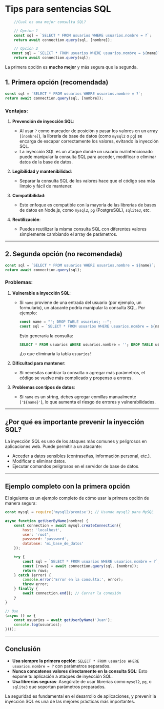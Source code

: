 # Tips para sentencias SQL

```js
    //Cual es una mejor consulta SQL?

    // Opcion 1
    const sql = `SELECT * FROM usuarios WHERE usuarios.nombre = ?`;
    return await connection.query(sql, [nombre]);

    // Opcion 2
   const sql = `SELECT * FROM usuarios WHERE usuarios.nombre = ${name}`;
    return await connection.query(sql);
```

La primera opción es **mucho mejor** y más segura que la segunda.

## **1. Primera opción (recomendada)**
```javascript
const sql = `SELECT * FROM usuarios WHERE usuarios.nombre = ?`;
return await connection.query(sql, [nombre]);
```

### **Ventajas:**
1. **Prevención de inyección SQL**:
   - Al usar `?` como marcador de posición y pasar los valores en un array (`[nombre]`), la librería de base de datos (como `mysql2` o `pg`) se encarga de escapar correctamente los valores, evitando la inyección SQL.
   - La inyección SQL es un ataque donde un usuario malintencionado puede manipular la consulta SQL para acceder, modificar o eliminar datos de la base de datos.

2. **Legibilidad y mantenibilidad**:
   - Separar la consulta SQL de los valores hace que el código sea más limpio y fácil de mantener.

3. **Compatibilidad**:
   - Este enfoque es compatible con la mayoría de las librerías de bases de datos en Node.js, como `mysql2`, `pg` (PostgreSQL), `sqlite3`, etc.

4. **Reutilización**:
   - Puedes reutilizar la misma consulta SQL con diferentes valores simplemente cambiando el array de parámetros.

---

## **2. Segunda opción (no recomendada)**
```javascript
const sql = `SELECT * FROM usuarios WHERE usuarios.nombre = ${name}`;
return await connection.query(sql);
```

### **Problemas:**
1. **Vulnerable a inyección SQL**:
   - Si `name` proviene de una entrada del usuario (por ejemplo, un formulario), un atacante podría manipular la consulta SQL. Por ejemplo:
     ```javascript
     const name = "'; DROP TABLE usuarios; --";
     const sql = `SELECT * FROM usuarios WHERE usuarios.nombre = ${name}`;
     ```
     Esto generaría la consulta:
     ```sql
     SELECT * FROM usuarios WHERE usuarios.nombre = ''; DROP TABLE usuarios; --';
     ```
     ¡Lo que eliminaría la tabla `usuarios`!

2. **Dificultad para mantener**:
   - Si necesitas cambiar la consulta o agregar más parámetros, el código se vuelve más complicado y propenso a errores.

3. **Problemas con tipos de datos**:
   - Si `name` es un string, debes agregar comillas manualmente (`'${name}'`), lo que aumenta el riesgo de errores y vulnerabilidades.

---

## **¿Por qué es importante prevenir la inyección SQL?**
La inyección SQL es uno de los ataques más comunes y peligrosos en aplicaciones web. Puede permitir a un atacante:
- Acceder a datos sensibles (contraseñas, información personal, etc.).
- Modificar o eliminar datos.
- Ejecutar comandos peligrosos en el servidor de base de datos.

---

## **Ejemplo completo con la primera opción**
El siguiente es un ejemplo completo de cómo usar la primera opción de manera segura:

```javascript
const mysql = require('mysql2/promise'); // Usando mysql2 para MySQL

async function getUserByName(nombre) {
    const connection = await mysql.createConnection({
        host: 'localhost',
        user: 'root',
        password: 'password',
        database: 'mi_base_de_datos'
    });

    try {
        const sql = `SELECT * FROM usuarios WHERE usuarios.nombre = ?`;
        const [rows] = await connection.query(sql, [nombre]);
        return rows;
    } catch (error) {
        console.error('Error en la consulta:', error);
        throw error;
    } finally {
        await connection.end(); // Cerrar la conexión
    }
}

// Uso
(async () => {
    const usuarios = await getUserByName('Juan');
    console.log(usuarios);
})();
```

---

## **Conclusión**
- **Usa siempre la primera opción**: `SELECT * FROM usuarios WHERE usuarios.nombre = ?` con parámetros separados.
- **Nunca concatenes valores directamente en la consulta SQL**: Esto expone tu aplicación a ataques de inyección SQL.
- **Usa librerías seguras**: Asegúrate de usar librerías como `mysql2`, `pg`, o `sqlite3` que soportan parámetros preparados.

La seguridad es fundamental en el desarrollo de aplicaciones, y prevenir la inyección SQL es una de las mejores prácticas más importantes.